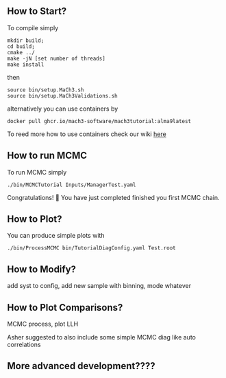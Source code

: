 ## How to Start?
To compile simply
```
mkdir build;
cd build;
cmake ../
make -jN [set number of threads]
make install
```
then
```
source bin/setup.MaCh3.sh
source bin/setup.MaCh3Validations.sh
```
alternatively you can use containers by
```
docker pull ghcr.io/mach3-software/mach3tutorial:alma9latest
```
To reed more how to use containers check our wiki [here](https://github.com/mach3-software/MaCh3/wiki/12.-Containers)

## How to run MCMC
To run MCMC simply
```
./bin/MCMCTutorial Inputs/ManagerTest.yaml
```
Congratulations! 🎉
You have just completed finished you first MCMC chain.

## How to Plot?
You can produce simple plots with
```
./bin/ProcessMCMC bin/TutorialDiagConfig.yaml Test.root
```

## How to Modify?
add syst to config, add new sample with binning, mode whatever

## How to Plot Comparisons?
MCMC process, plot LLH

Asher suggested to also include some simple MCMC diag like auto correlations

## More advanced development????
